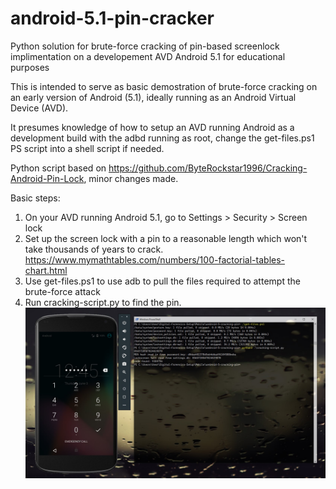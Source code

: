 # android-5.1-pin-cracker
Python solution for brute-force cracking of pin-based screenlock implimentation on a developement AVD Android 5.1 for educational purposes

This is intended to serve as basic demostration of brute-force cracking on an early version of Android (5.1), ideally running as an Android Virtual Device (AVD).

It presumes knowledge of how to setup an AVD running Android as a development build with the adbd running as root, change the get-files.ps1 PS script into a shell script if needed.

Python script based on https://github.com/ByteRockstar1996/Cracking-Android-Pin-Lock, minor changes made.

Basic steps:
1. On your AVD running Android 5.1, go to Settings > Security > Screen lock
2. Set up the screen lock with a pin to a reasonable length which won't take thousands of years to crack. https://www.mymathtables.com/numbers/100-factorial-tables-chart.html
3. Use get-files.ps1 to use adb to pull the files required to attempt the brute-force attack
4. Run cracking-script.py to find the pin.
![Screenshot](screenshot.jpg)
